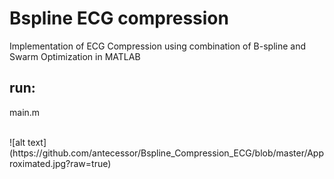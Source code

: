 # Bspline ECG compression
Implementation of ECG Compression using combination of B-spline and Swarm Optimization in MATLAB

## run:
main.m

<br/>
![alt text](https://github.com/antecessor/Bspline_Compression_ECG/blob/master/Approximated.jpg?raw=true)
